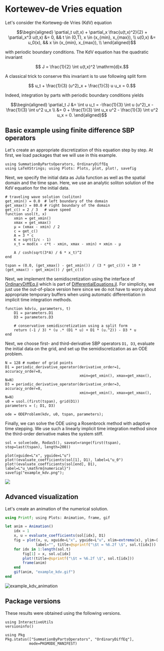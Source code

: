 # Kortewev-de Vries equation

Let's consider the Korteweg-de Vries (KdV) equation

```math
\begin{aligned}
    \partial_t u(t,x) + \partial_x \frac{u(t,x)^2}{2} + \partial_x^3 u(t,x) &= 0, && t \in (0,T), x \in (x_{min}, x_{max}), \\
    u(0,x) &= u_0(x), && x \in (x_{min}, x_{max}), \\
\end{aligned}
```

with periodic boundary conditions. The KdV equation has the quadratic invariant

```math
    J = \frac{1}{2} \int u(t,x)^2 \mathrm{d}x.
```

A classical trick to conserve this invariant is to use following split form

```math
    u_t + \frac{1}{3} (u^2)_x + \frac{1}{3} u u_x = 0.
```

Indeed, integration by parts with periodic boundary conditions yields

```math
\begin{aligned}
    \partial_t J
    &=
    \int u u_t
    =
    -\frac{1}{3} \int u (u^2)_x - \frac{1}{3} \int u^2 u_x
    \\
    &=
    0 + \frac{1}{3} \int u_x u^2 - \frac{1}{3} \int u^2 u_x
    =
    0.
\end{aligned}
```

## Basic example using finite difference SBP operators

Let's create an appropriate discretization of this equation step by step. At first,
we load packages that we will use in this example.

```@example kdv
using SummationByPartsOperators, OrdinaryDiffEq
using LaTeXStrings; using Plots: Plots, plot, plot!, savefig
```

Next, we specify the initial data as Julia function as well as the
spatial domain and the time span. Here, we use an analytic soliton solution
of the KdV equation for the initial data.

```@example kdv
# traveling wave solution (soliton)
get_xmin() = 0.0  # left boundary of the domain
get_xmax() = 80.0 # right boundary of the domain
get_c() = 2 / 3   # wave speed
function usol(t, x)
    xmin = get_xmin()
    xmax = get_xmax()
    μ = (xmax - xmin) / 2
    c = get_c()
    A = 3 * c
    K = sqrt(1/c - 1)
    x_t = mod(x - c*t - xmin, xmax - xmin) + xmin - μ

    A / cosh(sqrt(3*A) / 6 * x_t)^2
end

tspan = (0.0, (get_xmax() - get_xmin()) / (3 * get_c()) + 10 * (get_xmax() - get_xmin()) / get_c())
```

Next, we implement the semidiscretization using the interface of
[OrdinaryDiffEq.jl](https://github.com/SciML/OrdinaryDiffEq.jl)
which is part of [DifferentialEquations.jl](https://diffeq.sciml.ai/latest/).
For simplicity, we just use the out-of-place version here since we do not have
to worry about appropriate temporary buffers when using automatic differentiation
in implicit time integration methods.

```@example kdv
function kdv(u, parameters, t)
    D1 = parameters.D1
    D3 = parameters.D3

    # conservative semidiscretization using a split form
    return (-1 / 3) * (u .* (D1 * u) + D1 * (u.^2)) - D3 * u
end
```

Next, we choose first- and third-derivative SBP operators `D1, D3`, evaluate
the initial data on the grid, and set up the semidiscretization as an ODE problem.

```@example kdv
N = 128 # number of grid points
D1 = periodic_derivative_operator(derivative_order=1, accuracy_order=8,
                                  xmin=get_xmin(), xmax=get_xmax(), N=N)
D3 = periodic_derivative_operator(derivative_order=3, accuracy_order=8,
                                  xmin=get_xmin(), xmax=get_xmax(), N=N)
u0 = usol.(first(tspan), grid(D1))
parameters = (; D1, D3)

ode = ODEProblem(kdv, u0, tspan, parameters);
```

Finally, we can solve the ODE using a Rosenbrock method with adaptive time stepping.
We use such a linearly implicit time integration method since the third-order
derivative makes the system stiff.

```@example kdv
sol = solve(ode, Rodas5(), saveat=range(first(tspan), stop=last(tspan), length=200))

plot(xguide=L"x", yguide=L"u")
plot!(evaluate_coefficients(sol[1], D1), label=L"u_0")
plot!(evaluate_coefficients(sol[end], D1), label=L"u_\mathrm{numerical}")
savefig("example_kdv.png");
```

![](example_kdv.png)


## Advanced visualization

Let's create an animation of the numerical solution.

```julia
using Printf; using Plots: Animation, frame, gif

let anim = Animation()
    idx = 1
    x, u = evaluate_coefficients(sol[idx], D1)
    fig = plot(x, u, xguide=L"x", yguide=L"u", xlim=extrema(x), ylim=(-0.05, 2.05),
              label="", title=@sprintf("\$t = %6.2f \$", sol.t[idx]))
    for idx in 1:length(sol.t)
        fig[1] = x, sol.u[idx]
        plot!(title=@sprintf("\$t = %6.2f \$", sol.t[idx]))
        frame(anim)
    end
    gif(anim, "example_kdv.gif")
end
```

![example_kdv_animation](https://user-images.githubusercontent.com/12693098/186075685-a4f12cf0-df6d-486a-ba5c-04d7a7466743.gif)


## Package versions

These results were obtained using the following versions.

```@example kdv
using InteractiveUtils
versioninfo()

using Pkg
Pkg.status(["SummationByPartsOperators", "OrdinaryDiffEq"],
           mode=PKGMODE_MANIFEST)
```
